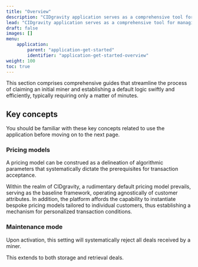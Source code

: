 ```yaml
---
title: "Overview"
description: "CIDgravity application serves as a comprehensive tool for managing and monitoring of : clients, pricing, acceptance criterias, avalability and activity."
lead: "CIDgravity application serves as a comprehensive tool for managing and monitoring of : clients, pricing, acceptance criterias, avalability and activity."
draft: false
images: []
menu:
    application:
        parent: "application-get-started"
        identifier: "application-get-started-overview"
weight: 100
toc: true
---
```


This section comprises comprehensive guides that streamline the process of claiming an initial miner and establishing a default logic swiftly and efficiently, typically requiring only a matter of minutes.

## Key concepts
You should be familiar with these key concepts related to use the application before moving on to the next page.

### Pricing models

A pricing model can be construed as a delineation of algorithmic parameters that systematically dictate the prerequisites for transaction acceptance.

Within the realm of CIDgravity, a rudimentary default pricing model prevails, serving as the baseline framework, operating agnostically of customer attributes. In addition, the platform affords the capability to instantiate bespoke pricing models tailored to individual customers, thus establishing a mechanism for personalized transaction conditions.

### Maintenance mode

Upon activation, this setting will systematically reject all deals received by a miner.

This extends to both storage and retrieval deals.
